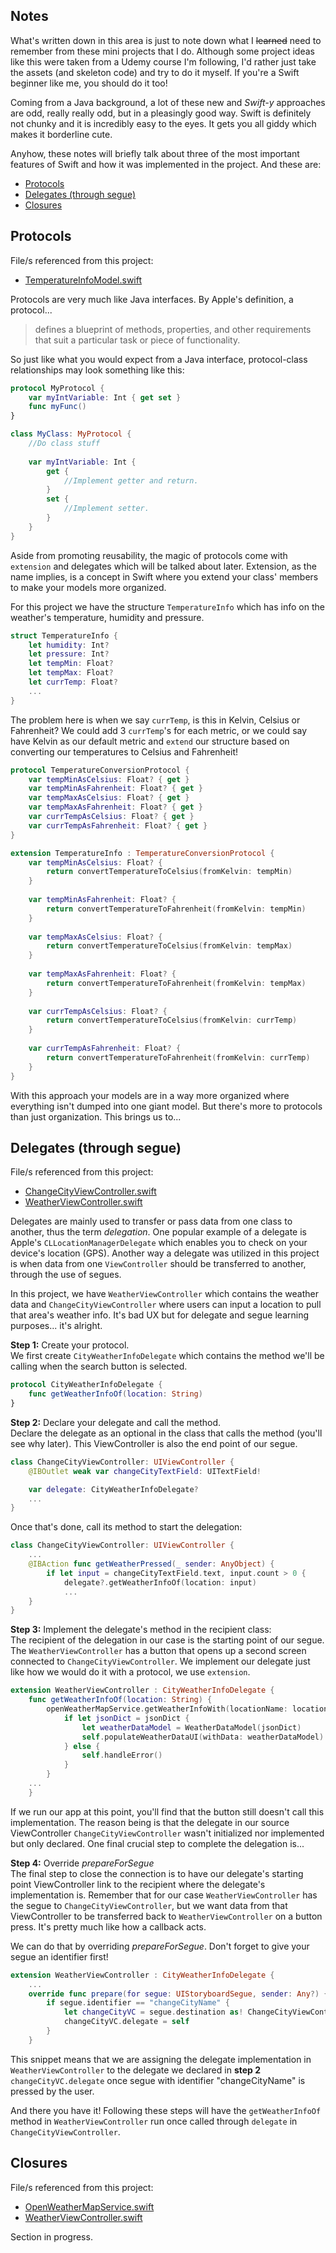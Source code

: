 Notes
-----
What's written down in this area is just to note down what I <del>learned</del> need to remember from these mini projects that I do. Although some project ideas like this were taken from a Udemy course I'm following, I'd rather just take the assets (and skeleton code) and try to do it myself. If you're a Swift beginner like me, you should do it too!

Coming from a Java background, a lot of these new and *Swift-y* approaches are odd, really really odd, but in a pleasingly good way. Swift is definitely not chunky and it is incredibly easy to the eyes. It gets you all giddy which makes it borderline cute.

Anyhow, these notes will briefly talk about three of the most important features of Swift and how it was implemented in the project. And these are:

 * [Protocols](https://github.com/mikoarce/learning-swift-weather-app#protocols)
 * [Delegates (through segue)](https://github.com/mikoarce/learning-swift-weather-app#delegates-through-segue)
 * [Closures](https://github.com/mikoarce/learning-swift-weather-app#closures)

Protocols
-----
File/s referenced from this project:  

 * [TemperatureInfoModel.swift](https://github.com/mikoarce/learning-swift-weather-app/blob/master/Clima/TemperatureInfoModel.swift)

Protocols are very much like Java interfaces. By Apple's definition, a protocol...
> defines a blueprint of methods, properties, and other requirements that suit a particular task or piece of functionality.

So just like what you would expect from a Java interface, protocol-class relationships may look something like this:

```swift
protocol MyProtocol {
	var myIntVariable: Int { get set }
	func myFunc()
}

class MyClass: MyProtocol {
	//Do class stuff
	
	var myIntVariable: Int {
		get {
			//Implement getter and return.
		}
		set {
			//Implement setter.
		}
	}
}
```

Aside from promoting reusability, the magic of protocols come with ```extension``` and delegates which will be talked about later. Extension, as the name implies, is a concept in Swift where you extend your class' members to make your models more organized.

For this project we have the structure ```TemperatureInfo``` which has info on the weather's temperature, humidity and pressure.

```swift
struct TemperatureInfo {
    let humidity: Int?
    let pressure: Int?
    let tempMin: Float?
    let tempMax: Float?
    let currTemp: Float?
    ...
}
```

The problem here is when we say ```currTemp```, is this in Kelvin, Celsius or Fahrenheit? We could add 3 ```currTemp```'s for each metric, or we could say have Kelvin as our default metric and ```extend``` our structure based on converting our temperatures to Celsius and Fahrenheit!

```swift
protocol TemperatureConversionProtocol {
    var tempMinAsCelsius: Float? { get }
    var tempMinAsFahrenheit: Float? { get }
    var tempMaxAsCelsius: Float? { get }
    var tempMaxAsFahrenheit: Float? { get }
    var currTempAsCelsius: Float? { get }
    var currTempAsFahrenheit: Float? { get }
}

extension TemperatureInfo : TemperatureConversionProtocol {
    var tempMinAsCelsius: Float? {
        return convertTemperatureToCelsius(fromKelvin: tempMin)
    }
    
    var tempMinAsFahrenheit: Float? {
        return convertTemperatureToFahrenheit(fromKelvin: tempMin)
    }
    
    var tempMaxAsCelsius: Float? {
        return convertTemperatureToCelsius(fromKelvin: tempMax)
    }
    
    var tempMaxAsFahrenheit: Float? {
        return convertTemperatureToFahrenheit(fromKelvin: tempMax)
    }
    
    var currTempAsCelsius: Float? {
        return convertTemperatureToCelsius(fromKelvin: currTemp)
    }
    
    var currTempAsFahrenheit: Float? {
        return convertTemperatureToFahrenheit(fromKelvin: currTemp)
    }
}
```

With this approach your models are in a way more organized where everything isn't dumped into one giant model. But there's more to protocols than just organization. This brings us to...  

Delegates (through segue)
-----
File/s referenced from this project:  

 * [ChangeCityViewController.swift](https://github.com/mikoarce/learning-swift-weather-app/blob/master/Clima/ChangeCityViewController.swift)
 * [WeatherViewController.swift](https://github.com/mikoarce/learning-swift-weather-app/blob/master/Clima/WeatherViewController.swift)
 
Delegates are mainly used to transfer or pass data from one class to another, thus the term *delegation*. One popular example of a delegate is Apple's ```CLLocationManagerDelegate``` which enables you to check on your device's location (GPS). Another way a delegate was utilized in this project is when data from one ```ViewController``` should be transferred to another, through the use of segues.

In this project, we have ```WeatherViewController``` which contains the weather data and ```ChangeCityViewController``` where users can input a location to pull that area's weather info. It's bad UX but for delegate and segue learning purposes... it's alright.

**Step 1:** Create your protocol.  
We first create ```CityWeatherInfoDelegate``` which contains the method we'll be calling when the search button is selected.

```swift
protocol CityWeatherInfoDelegate {
    func getWeatherInfoOf(location: String)
}
```
**Step 2:** Declare your delegate and call the method.  
Declare the delegate as an optional in the class that calls the method (you'll see why later). This ViewController is also the end point of our segue.  

```swift
class ChangeCityViewController: UIViewController {
    @IBOutlet weak var changeCityTextField: UITextField!

    var delegate: CityWeatherInfoDelegate?
	...
}
```
 Once that's done, call its method to start the delegation:  
 
```swift
class ChangeCityViewController: UIViewController {
	...
    @IBAction func getWeatherPressed(_ sender: AnyObject) {
        if let input = changeCityTextField.text, input.count > 0 {
            delegate?.getWeatherInfoOf(location: input)
            ...
	}
}
```
 
**Step 3:** Implement the delegate's method in the recipient class:  
The recipient of the delegation in our case is the starting point of our segue. The ```WeatherViewController``` has a button that opens up a second screen connected to ```ChangeCityViewController```. We implement our delegate just like how we would do it with a protocol, we use ```extension```.

```swift
extension WeatherViewController : CityWeatherInfoDelegate {
    func getWeatherInfoOf(location: String) {
        openWeatherMapService.getWeatherInfoWith(locationName: location) { (jsonDict) in
            if let jsonDict = jsonDict {
                let weatherDataModel = WeatherDataModel(jsonDict)
                self.populateWeatherDataUI(withData: weatherDataModel)
            } else {
                self.handleError()
            }
        }
	...
    }
```

If we run our app at this point, you'll find that the button still doesn't call this implementation. The reason being is that the delegate in our source ViewController ```ChangeCityViewController``` wasn't initialized nor implemented but only declared. One final crucial step to complete the delegation is...  

**Step 4:** Override *prepareForSegue*  
The final step to close the connection is to have our delegate's starting point ViewController link to the recipient where the delegate's implementation is. Remember that for our case ```WeatherViewController``` has the segue to ```ChangeCityViewController```, but we want data from that ViewController to be transferred back to ```WeatherViewController``` on a button press. It's pretty much like how a callback acts.  

We can do that by overriding *prepareForSegue*. Don't forget to give your segue an identifier first!  

```swift
extension WeatherViewController : CityWeatherInfoDelegate {
	...
	override func prepare(for segue: UIStoryboardSegue, sender: Any?) {
        if segue.identifier == "changeCityName" {
            let changeCityVC = segue.destination as! ChangeCityViewController
            changeCityVC.delegate = self
        }
    }
```
This snippet means that we are assigning the delegate implementation in ```WeatherViewController``` to the delegate we declared in **step 2** ```changeCityVC.delegate``` once segue with identifier "changeCityName" is pressed by the user. 

And there you have it! Following these steps will have the ```getWeatherInfoOf``` method in ```WeatherViewController``` run once called through ```delegate``` in ```ChangeCityViewController```.

Closures
-----
File/s referenced from this project:  

 * [OpenWeatherMapService.swift](https://github.com/mikoarce/learning-swift-weather-app/blob/master/Clima/OpenWeatherMapService.swift)
 * [WeatherViewController.swift](https://github.com/mikoarce/learning-swift-weather-app/blob/master/Clima/WeatherViewController.swift)  
 
Section in progress.

